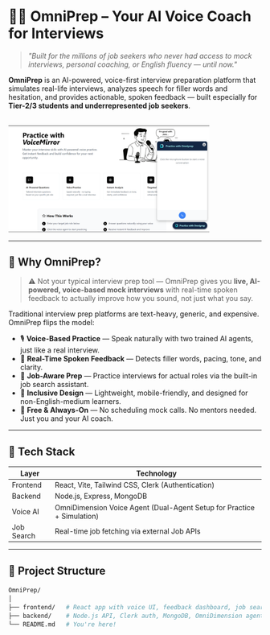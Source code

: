 # 🎤💼 OmniPrep – Your AI Voice Coach for Interviews

> *"Built for the millions of job seekers who never had access to mock interviews, personal coaching, or English fluency — until now."*

**OmniPrep** is an AI-powered, voice-first interview preparation platform that simulates real-life interviews, analyzes speech for filler words and hesitation, and provides actionable, spoken feedback — built especially for **Tier-2/3 students and underrepresented job seekers**.

<br>

<img src="frontend/public/int.png" width="400px">

---

## 🌟 Why OmniPrep?

> ⚠️ Not your typical interview prep tool — OmniPrep gives you **live, AI-powered, voice-based mock interviews** with real-time spoken feedback to actually improve how you sound, not just what you say.

Traditional interview prep platforms are text-heavy, generic, and expensive. OmniPrep flips the model:

- 🎙 **Voice-Based Practice** — Speak naturally with two trained AI agents, just like a real interview.
- 🔁 **Real-Time Spoken Feedback** — Detects filler words, pacing, tone, and clarity.
- 🎯 **Job-Aware Prep** — Practice interviews for actual roles via the built-in job search assistant.
- 🤝 **Inclusive Design** — Lightweight, mobile-friendly, and designed for non-English-medium learners.
- 💬 **Free & Always-On** — No scheduling mock calls. No mentors needed. Just you and your AI coach.

---

## 🧰 Tech Stack

| Layer       | Technology                                                                 |
|-------------|----------------------------------------------------------------------------|
| Frontend    | React, Vite, Tailwind CSS, Clerk (Authentication)                          |
| Backend     | Node.js, Express, MongoDB                                                  |
| Voice AI    | OmniDimension Voice Agent (Dual-Agent Setup for Practice + Simulation)     |
| Job Search  | Real-time job fetching via external Job APIs                               |

---

## 🧱 Project Structure

```bash
OmniPrep/
│
├── frontend/   # React app with voice UI, feedback dashboard, job search
├── backend/    # Node.js API, Clerk auth, MongoDB, OmniDimension agent integration
└── README.md   # You're here!
